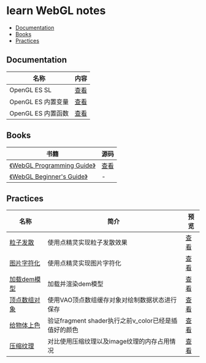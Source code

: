 # learn WebGL notes
  - [Documentation](#documentation)
  - [Books](#books)
  - [Practices](#practices)
## Documentation

| 名称         | 内容                        |
| ------------ | --------------------------- |
| OpenGL ES SL | [查看](./Documentation/OpenGL_ES_SL/README.md) |
| OpenGL ES 内置变量 | [查看](./Documentation/OpenGL_ES_Built-in_Variables/README.md) |
| OpenGL ES 内置函数 | [查看](./Documentation/OpenGL_ES_Built-in_Functions/README.md) |



## Books

| 书籍                                                         | 源码                              |
| ------------------------------------------------------------ | --------------------------------- |
| [《WebGL Programming Guide》](https://book.douban.com/subject/25909351/) | [查看](./Books/WebGL_Programming_Guide) |
| [《WebGL Beginner's Guide》](https://book.douban.com/subject/11511270/) | -                                 |



## Practices

| 名称     | 简介 | 预览 |
| -------- | ---- | ---- |
| [粒子发散](./Practices/particle/main.js) |  使用点精灵实现粒子发散效果  |   [查看](https://krapnikkk.github.io/learn_WebGL/Practices/particle/)   |
| [图片字符化](./Practices/textureStringify/main.js) | 使用点精灵实现图片字符化 | [查看](https://krapnikkk.github.io/learn_WebGL/Practices/textureStringify/) |
| [加载dem模型](./Practices/digitalElevationModel/main.js) | 加载并渲染dem模型 | [查看](https://krapnikkk.github.io/learn_WebGL/Practices/digitalElevationModel/) |
| [顶点数组对象](./Practices/vao/main.js) | 使用VAO顶点数组缓存对象对绘制数据状态进行保存 | [查看](https://krapnikkk.github.io/learn_WebGL/Practices/vao/) |
| [给物体上色](./Practices/addColor/main.js) | 验证fragment shader执行之前v_color已经是插值好的颜色 | [查看](https://krapnikkk.github.io/learn_WebGL/Practices/addColor/) |
| [压缩纹理](./Practices/textureCompressed/main.js) | 对比使用压缩纹理以及image纹理的内存占用情况 | [查看](https://krapnikkk.github.io/learn_WebGL/Practices/textureCompressed/) |
